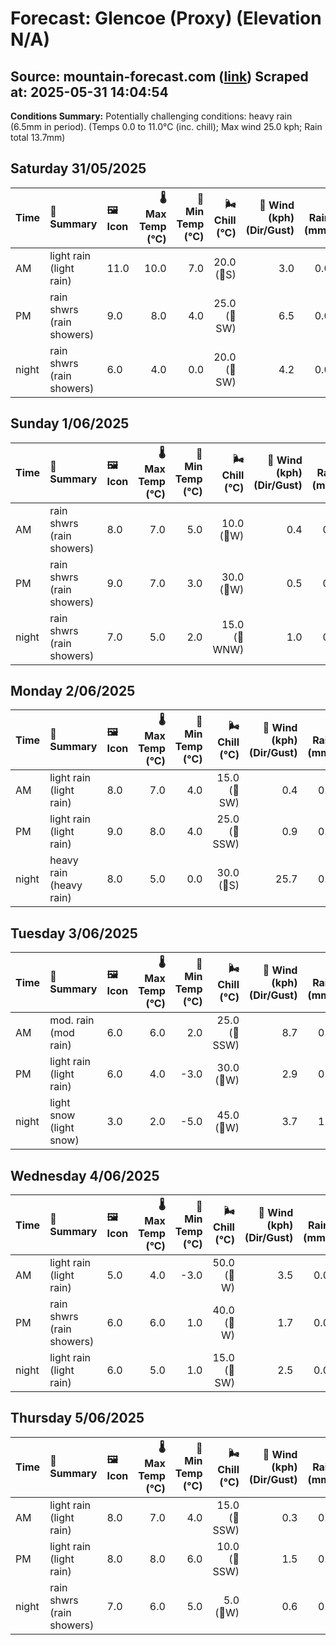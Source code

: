 # Forecast: Glencoe (Proxy) (Elevation N/A)
**Source:** mountain-forecast.com ([link](https://www.mountain-forecast.com/peaks/Bidean-nam-Bian/forecasts/500))
**Scraped at:** 2025-05-31 14:04:54
---

**Conditions Summary:** Potentially challenging conditions: heavy rain (6.5mm in period). (Temps 0.0 to 11.0°C (inc. chill); Max wind 25.0 kph; Rain total 13.7mm)

## Saturday 31/05/2025
| **Time** | **📝 Summary** | **🖼️ Icon** | **🌡️ Max Temp (°C)** | **🥶 Min Temp (°C)** | **🌬️ Chill (°C)** | **💨 Wind (kph) (Dir/Gust)** | **💧 Rain (mm)** | **❄️ Snow (cm)** | **☁️ Cloud Base (m)** | **🧊 Freezing Lvl (m)** |
|:------- |:------- |:----- |--------------: |-------------: |-----------: |---------------------: |---------: |----------: |---------------: |----------------: |
| AM      | light rain<br><span class="icon-desc">(light rain)</span> | 11.0 | 10.0 | 7.0 | 20.0<br>(🧭S) | 3.0 | 0.0 | 300 | 2200 |
| PM      | rain shwrs<br><span class="icon-desc">(rain showers)</span> | 9.0 | 8.0 | 4.0 | 25.0<br>(🧭SW) | 6.5 | 0.0 | 250 | 1850 |
| night   | rain shwrs<br><span class="icon-desc">(rain showers)</span> | 6.0 | 4.0 | 0.0 | 20.0<br>(🧭SW) | 4.2 | 0.0 | 650 | 1250 |

## Sunday 1/06/2025
| **Time** | **📝 Summary** | **🖼️ Icon** | **🌡️ Max Temp (°C)** | **🥶 Min Temp (°C)** | **🌬️ Chill (°C)** | **💨 Wind (kph) (Dir/Gust)** | **💧 Rain (mm)** | **❄️ Snow (cm)** | **☁️ Cloud Base (m)** | **🧊 Freezing Lvl (m)** |
|:------- |:------- |:----- |--------------: |-------------: |-----------: |---------------------: |---------: |----------: |---------------: |----------------: |
| AM      | rain shwrs<br><span class="icon-desc">(rain showers)</span> | 8.0 | 7.0 | 5.0 | 10.0<br>(🧭W) | 0.4 | 0.0 | 350 | 1300 |
| PM      | rain shwrs<br><span class="icon-desc">(rain showers)</span> | 9.0 | 7.0 | 3.0 | 30.0<br>(🧭W) | 0.5 | 0.0 | 1450 | 1600 |
| night   | rain shwrs<br><span class="icon-desc">(rain showers)</span> | 7.0 | 5.0 | 2.0 | 15.0<br>(🧭WNW) | 1.0 | 0.0 | 350 | 1300 |

## Monday 2/06/2025
| **Time** | **📝 Summary** | **🖼️ Icon** | **🌡️ Max Temp (°C)** | **🥶 Min Temp (°C)** | **🌬️ Chill (°C)** | **💨 Wind (kph) (Dir/Gust)** | **💧 Rain (mm)** | **❄️ Snow (cm)** | **☁️ Cloud Base (m)** | **🧊 Freezing Lvl (m)** |
|:------- |:------- |:----- |--------------: |-------------: |-----------: |---------------------: |---------: |----------: |---------------: |----------------: |
| AM      | light rain<br><span class="icon-desc">(light rain)</span> | 8.0 | 7.0 | 4.0 | 15.0<br>(🧭SW) | 0.4 | 0.0 | 550 | 1350 |
| PM      | light rain<br><span class="icon-desc">(light rain)</span> | 9.0 | 8.0 | 4.0 | 25.0<br>(🧭SSW) | 0.9 | 0.0 | 650 | 1700 |
| night   | heavy rain<br><span class="icon-desc">(heavy rain)</span> | 8.0 | 5.0 | 0.0 | 30.0<br>(🧭S) | 25.7 | 0.0 | 300 | 1700 |

## Tuesday 3/06/2025
| **Time** | **📝 Summary** | **🖼️ Icon** | **🌡️ Max Temp (°C)** | **🥶 Min Temp (°C)** | **🌬️ Chill (°C)** | **💨 Wind (kph) (Dir/Gust)** | **💧 Rain (mm)** | **❄️ Snow (cm)** | **☁️ Cloud Base (m)** | **🧊 Freezing Lvl (m)** |
|:------- |:------- |:----- |--------------: |-------------: |-----------: |---------------------: |---------: |----------: |---------------: |----------------: |
| AM      | mod. rain<br><span class="icon-desc">(mod rain)</span> | 6.0 | 6.0 | 2.0 | 25.0<br>(🧭SSW) | 8.7 | 0.0 | 200 | 1450 |
| PM      | light rain<br><span class="icon-desc">(light rain)</span> | 6.0 | 4.0 | -3.0 | 30.0<br>(🧭W) | 2.9 | 0.0 | 300 | 1300 |
| night   | light snow<br><span class="icon-desc">(light snow)</span> | 3.0 | 2.0 | -5.0 | 45.0<br>(🧭W) | 3.7 | 1.0 | 300 | 700 |

## Wednesday 4/06/2025
| **Time** | **📝 Summary** | **🖼️ Icon** | **🌡️ Max Temp (°C)** | **🥶 Min Temp (°C)** | **🌬️ Chill (°C)** | **💨 Wind (kph) (Dir/Gust)** | **💧 Rain (mm)** | **❄️ Snow (cm)** | **☁️ Cloud Base (m)** | **🧊 Freezing Lvl (m)** |
|:------- |:------- |:----- |--------------: |-------------: |-----------: |---------------------: |---------: |----------: |---------------: |----------------: |
| AM      | light rain<br><span class="icon-desc">(light rain)</span> | 5.0 | 4.0 | -3.0 | 50.0<br>(🧭W) | 3.5 | 0.0 | 250 | 1100 |
| PM      | rain shwrs<br><span class="icon-desc">(rain showers)</span> | 6.0 | 6.0 | 1.0 | 40.0<br>(🧭W) | 1.7 | 0.0 | 350 | 1200 |
| night   | light rain<br><span class="icon-desc">(light rain)</span> | 6.0 | 5.0 | 1.0 | 15.0<br>(🧭SW) | 2.5 | 0.0 | 600 | 1250 |

## Thursday 5/06/2025
| **Time** | **📝 Summary** | **🖼️ Icon** | **🌡️ Max Temp (°C)** | **🥶 Min Temp (°C)** | **🌬️ Chill (°C)** | **💨 Wind (kph) (Dir/Gust)** | **💧 Rain (mm)** | **❄️ Snow (cm)** | **☁️ Cloud Base (m)** | **🧊 Freezing Lvl (m)** |
|:------- |:------- |:----- |--------------: |-------------: |-----------: |---------------------: |---------: |----------: |---------------: |----------------: |
| AM      | light rain<br><span class="icon-desc">(light rain)</span> | 8.0 | 7.0 | 4.0 | 15.0<br>(🧭SSW) | 0.3 | 0.0 | 350 | 1550 |
| PM      | light rain<br><span class="icon-desc">(light rain)</span> | 8.0 | 8.0 | 6.0 | 10.0<br>(🧭SSW) | 1.5 | 0.0 | 300 | 1700 |
| night   | rain shwrs<br><span class="icon-desc">(rain showers)</span> | 7.0 | 6.0 | 5.0 | 5.0<br>(🧭W) | 0.6 | 0.0 | 450 | 1650 |